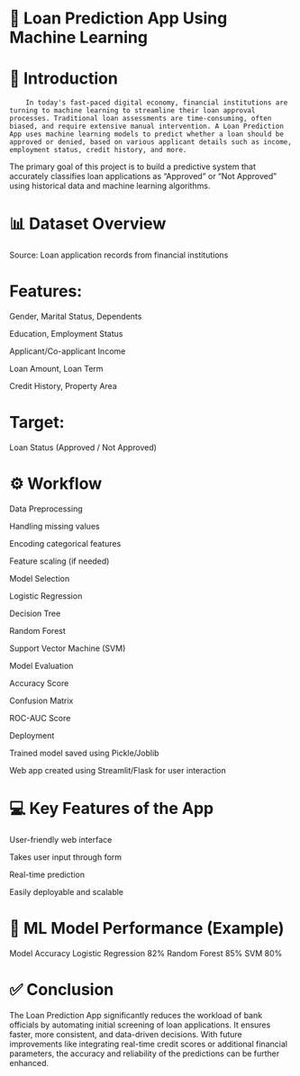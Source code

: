 # 🏦 Loan Prediction App Using Machine Learning
# 📌 Introduction
        In today's fast-paced digital economy, financial institutions are turning to machine learning to streamline their loan approval processes. Traditional loan assessments are time-consuming, often biased, and require extensive manual intervention. A Loan Prediction App uses machine learning models to predict whether a loan should be approved or denied, based on various applicant details such as income, employment status, credit history, and more.

The primary goal of this project is to build a predictive system that accurately classifies loan applications as “Approved” or “Not Approved” using historical data and machine learning algorithms.

# 📊 Dataset Overview
Source: Loan application records from financial institutions

# Features:

Gender, Marital Status, Dependents

Education, Employment Status

Applicant/Co-applicant Income

Loan Amount, Loan Term

Credit History, Property Area

# Target:

Loan Status (Approved / Not Approved)

# ⚙️ Workflow
Data Preprocessing

Handling missing values

Encoding categorical features

Feature scaling (if needed)

Model Selection

Logistic Regression

Decision Tree

Random Forest

Support Vector Machine (SVM)

Model Evaluation

Accuracy Score

Confusion Matrix

ROC-AUC Score

Deployment

Trained model saved using Pickle/Joblib

Web app created using Streamlit/Flask for user interaction

# 💻 Key Features of the App
User-friendly web interface

Takes user input through form

Real-time prediction

Easily deployable and scalable

# 🧠 ML Model Performance (Example)
Model	Accuracy
Logistic Regression	82%
Random Forest	85%
SVM	80%

# ✅ Conclusion
The Loan Prediction App significantly reduces the workload of bank officials by automating initial screening of loan applications. It ensures faster, more consistent, and data-driven decisions. With future improvements like integrating real-time credit scores or additional financial parameters, the accuracy and reliability of the predictions can be further enhanced.
